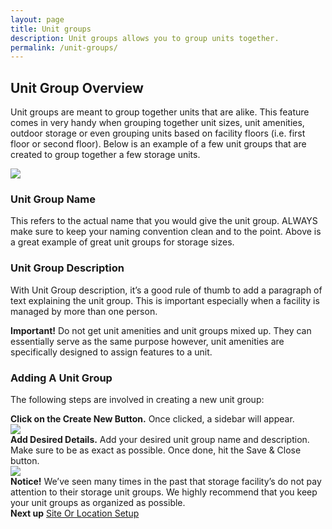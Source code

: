```yaml
---
layout: page
title: Unit groups
description: Unit groups allows you to group units together.
permalink: /unit-groups/
---
```


<h2 class="mb-3 fs-2">Unit Group Overview</h2>

<p class="lead mb-4">Unit groups are meant to group together units that are alike. This feature comes in very handy when grouping together unit sizes, unit amenities, outdoor storage or even grouping units based on facility floors (i.e. first floor or second floor). Below is an example of a few unit groups that are created to group together a few storage units.  </p>

<img src="https://assets.cubikil.com/frontend/documentation/unit-group-examples.jpeg" class="img-fluid rounded-3 shadow-sm mb-4" />

<h3 class="mb-3 fs-5">Unit Group Name</h3>
<p class="lead mb-4">This refers to the actual name that you would give the unit group. ALWAYS make sure to keep your naming convention clean and to the point. Above is a great example of great unit groups for storage sizes. </p>

<h3 class="mb-3 fs-5">Unit Group Description</h3>
<p class="lead mb-4">With Unit Group description, it’s a good rule of thumb to add a paragraph of text explaining the unit group. This is important especially when a facility is managed by more than one person.</p>

<div class="alert bg-grad-2 text-white mb-4" role="alert">
<i class="fa-solid fa-circle-exclamation"></i>
  <b class="mx-2">Important!</b>
Do not get unit amenities and unit groups mixed up. They can essentially serve as the same purpose however, unit amenities are specifically designed to assign features to a unit.
</div>

<h3 class="mb-3 fs-4" id="AddingUnitGroup">Adding A Unit Group</h3>

<p class="lead mb-4">The following steps are involved in creating a new unit group:</p>

<div class="d-flex flex-row gap-2 align-items-center mb-3">
<i class="fa-solid fa-circle-1 fs-1"></i><span><b>Click on the Create New Button.</b> Once clicked, a sidebar will appear.</span>
</div>
<img src="https://assets.cubikil.com/frontend/documentation/add-new-btn.jpeg" class="img-fluid rounded-3 shadow-sm mb-4" />

<div class="d-flex flex-row gap-2 align-items-center mb-3">
<i class="fa-solid fa-circle-2 fs-1"></i><span><b>Add Desired Details.</b> Add your desired unit group name and description. Make sure to be as exact as possible. Once done, hit the Save & Close button.</span>
</div>
<img src="https://assets.cubikil.com/frontend/documentation/add-unit-group.jpeg" class="img-fluid rounded-3 shadow-sm mb-4" />

<div class="alert bg-warning text-dark mb-5" role="alert">
<i class="fa-solid fa-circle-exclamation"></i>
  <b class="mx-2">Notice!</b>
We’ve seen many times in the past that storage facility’s do not pay attention to their storage unit groups. We highly recommend that you keep your unit groups as organized as possible. 
</div>

<div class="bg-light rounded-3 p-3 d-flex flex-row justify-content-between">
<b>Next up</b>
<span>
<a href="{{ "/site-location/" | relative_url }}" class="text-decoration-none fw-bold">Site Or Location Setup</a>
</span>
</div>